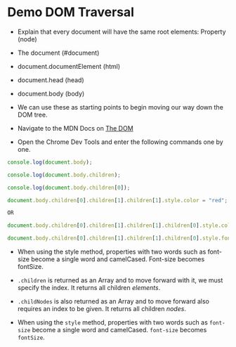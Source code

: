 # Demo DOM Traversal

* Explain that every document will have the same root elements: Property (node)

* The document (#document) 

* document.documentElement (html)

* document.head (head)

* document.body (body)

 * We can use these as starting points to begin moving our way down the DOM tree.

* Navigate to the MDN Docs on [The DOM](https://developer.mozilla.org/en-US/docs/Web/API/Document_Object_Model)

 * Open the Chrome Dev Tools and enter the following commands one by one.

  ```js
  console.log(document.body);

  console.log(document.body.children);

  console.log(document.body.children[0]);

  document.body.children[0].children[1].children[1].style.color = "red";

  OR 

  document.body.children[0].children[1].children[1].children[0].style.color = "red";

  document.body.children[0].children[1].children[1].children[0].style.fontSize = "14px";
  
  ```

  * When using the style method, properties with two words such as font-size become a single word and camelCased. Font-size becomes fontSize.


  * `.children` is returned as an Array and to move forward with it, we must specify the index. It returns all children *elements*.

  * `.childNodes` is also returned as an Array and to move forward also requires an index to be given. It returns all children *nodes*.

  * When using the `style` method, properties with two words such as `font-size` become a single word and camelCased. `font-size` becomes `fontSize`.